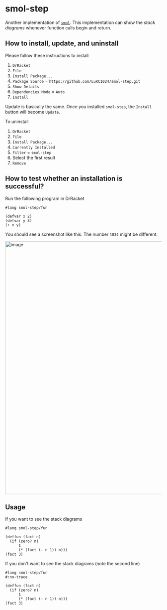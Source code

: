 # smol-step

Another implementation of [`smol`](https://github.com/shriram/smol). This implementation can show the *stack diagrams* whenever function calls begin and return.

## How to install, update, and uninstall

Please follow these instructions to install

1. `DrRacket`
2. `File`
3. `Install Package...`
4. `Package Source` = `https://github.com/LuKC1024/smol-step.git`
5. `Show Details`
6. `Dependencies Mode` = `Auto`
7. `Install`

Update is basically the same. Once you installed `smol-step`,
the `Install` button will become `Update`.

To uninstall

1. `DrRacket`
2. `File`
3. `Install Package...`
4. `Currently Installed`
5. `Filter` = `smol-step`
6. Select the first result
7. `Remove`

## How to test whether an installation is successful?

Run the following program in DrRacket

```racket
#lang smol-step/fun

(defvar x 2)
(defvar y 3)
(+ x y)
```

You should see a screenshot like this. The number `1834` might be different.

<img width="812" alt="image" src="https://user-images.githubusercontent.com/10260693/172886242-700273b3-87e6-4682-8e45-c7ec04510405.png">

## Usage

If you want to see the stack diagrams

```racket
#lang smol-step/fun

(deffun (fact n)
  (if (zero? n)
      1
      (* (fact (- n 1)) n)))
(fact 3)
```

If you don't want to see the stack diagrams (note the second line)

```racket
#lang smol-step/fun
#:no-trace

(deffun (fact n)
  (if (zero? n)
      1
      (* (fact (- n 1)) n)))
(fact 3)
```
